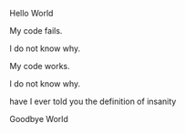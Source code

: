Hello World

My code fails.

I do not know why.

My code works.

I do not know why.

have I ever told you the definition of insanity

Goodbye World